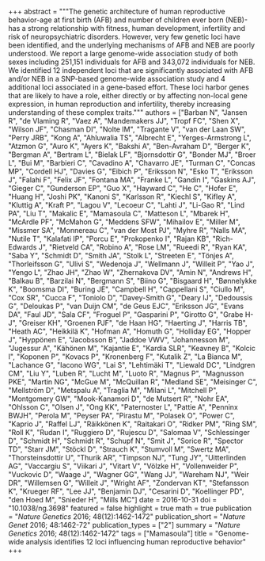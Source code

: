 +++
abstract = """The genetic architecture of human reproductive behavior-age at first birth (AFB) and number of children ever born (NEB)-has a strong relationship with fitness, human development, infertility and risk of neuropsychiatric disorders. However, very few genetic loci have been identified, and the underlying mechanisms of AFB and NEB are poorly understood. We report a large genome-wide association study of both sexes including 251,151 individuals for AFB and 343,072 individuals for NEB. We identified 12 independent loci that are significantly associated with AFB and/or NEB in a SNP-based genome-wide association study and 4 additional loci associated in a gene-based effort. These loci harbor genes that are likely to have a role, either directly or by affecting non-local gene expression, in human reproduction and infertility, thereby increasing understanding of these complex traits."""
authors = ["Barban N", "Jansen R", "de Vlaming R", "Vaez A", "Mandemakers JJ", "Tropf FC", "Shen X", "Wilson JF", "Chasman DI", "Nolte IM", "Tragante V", "van der Laan SW", "Perry JRB", "Kong A", "Ahluwalia TS", "Albrecht E", "Yerges-Armstrong L", "Atzmon G", "Auro K", "Ayers K", "Bakshi A", "Ben-Avraham D", "Berger K", "Bergman A", "Bertram L", "Bielak LF", "Bjornsdottir G", "Bonder MJ", "Broer L", "Bui M", "Barbieri C", "Cavadino A", "Chavarro JE", "Turman C", "Concas MP", "Cordell HJ", "Davies G", "Eibich P", "Eriksson N", "Esko T", "Eriksson J", "Falahi F", "Felix JF", "Fontana MA", "Franke L", "Gandin I", "Gaskins AJ", "Gieger C", "Gunderson EP", "Guo X", "Hayward C", "He C", "Hofer E", "Huang H", "Joshi PK", "Kanoni S", "Karlsson R", "Kiechl S", "Kifley A", "Kluttig A", "Kraft P", "Lagou V", "Lecoeur C", "Lahti J", "Li-Gao R", "Lind PA", "Liu T", "Makalic E", "Mamasoula C", "Matteson L", "Mbarek H", "McArdle PF", "McMahon G", "Meddens SFW", "Mihailov E", "Miller M", "Missmer SA", "Monnereau C", "van der Most PJ", "Myhre R", "Nalls MA", "Nutile T", "Kalafati IP", "Porcu E", "Prokopenko I", "Rajan KB", "Rich-Edwards J", "Rietveld CA", "Robino A", "Rose LM", "Rueedi R", "Ryan KA", "Saba Y", "Schmidt D", "Smith JA", "Stolk L", "Streeten E", "Tönjes A", "Thorleifsson G", "Ulivi S", "Wedenoja J", "Wellmann J", "Willeit P", "Yao J", "Yengo L", "Zhao JH", "Zhao W", "Zhernakova DV", "Amin N", "Andrews H", "Balkau B", "Barzilai N", "Bergmann S", "Biino G", "Bisgaard H", "Bønnelykke K", "Boomsma DI", "Buring JE", "Campbell H", "Cappellani S", "Ciullo M", "Cox SR", "Cucca F", "Toniolo D", "Davey-Smith G", "Deary IJ", "Dedoussis G", "Deloukas P", "van Duijn CM", "de Geus EJC", "Eriksson JG", "Evans DA", "Faul JD", "Sala CF", "Froguel P", "Gasparini P", "Girotto G", "Grabe H-J", "Greiser KH", "Groenen PJF", "de Haan HG", "Haerting J", "Harris TB", "Heath AC", "Heikkilä K", "Hofman A", "Homuth G", "Holliday EG", "Hopper J", "Hyppönen E", "Jacobsson B", "Jaddoe VWV", "Johannesson M", "Jugessur A", "Kähönen M", "Kajantie E", "Kardia SLR", "Keavney B", "Kolcic I", "Koponen P", "Kovacs P", "Kronenberg F", "Kutalik Z", "La Bianca M", "Lachance G", "Iacono WG", "Lai S", "Lehtimäki T", "Liewald DC", "Lindgren CM", "Liu Y", "Luben R", "Lucht M", "Luoto R", "Magnus P", "Magnusson PKE", "Martin NG", "McGue M", "McQuillan R", "Medland SE", "Meisinger C", "Mellström D", "Metspalu A", "Traglia M", "Milani L", "Mitchell P", "Montgomery GW", "Mook-Kanamori D", "de Mutsert R", "Nohr EA", "Ohlsson C", "Olsen J", "Ong KK", "Paternoster L", "Pattie A", "Penninx BWJH", "Perola M", "Peyser PA", "Pirastu M", "Polasek O", "Power C", "Kaprio J", "Raffel LJ", "Räikkönen K", "Raitakari O", "Ridker PM", "Ring SM", "Roll K", "Rudan I", "Ruggiero D", "Rujescu D", "Salomaa V", "Schlessinger D", "Schmidt H", "Schmidt R", "Schupf N", "Smit J", "Sorice R", "Spector TD", "Starr JM", "Stöckl D", "Strauch K", "Stumvoll M", "Swertz MA", "Thorsteinsdottir U", "Thurik AR", "Timpson NJ", "Tung JY", "Uitterlinden AG", "Vaccargiu S", "Viikari J", "Vitart V", "Völzke H", "Vollenweider P", "Vuckovic D", "Waage J", "Wagner GG", "Wang JJ", "Wareham NJ", "Weir DR", "Willemsen G", "Willeit J", "Wright AF", "Zondervan KT", "Stefansson K", "Krueger RF", "Lee JJ", "Benjamin DJ", "Cesarini D", "Koellinger PD", "den Hoed M", "Snieder H", "Mills MC"]
date = 2016-10-31
doi = "10.1038/ng.3698"
featured = false
highlight = true
math = true
publication = "*Nature Genetics* 2016; 48(12):1462-1472"
publication_short = "*Nature Genet* 2016; 48:1462-72"
publication_types = ["2"]
summary = "*Nature Genetics* 2016; 48(12):1462-1472"
tags = ["Mamasoula"]
title = "Genome-wide analysis identifies 12 loci influencing human reproductive behavior"
+++
